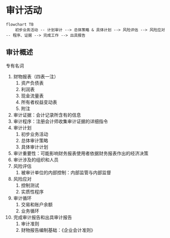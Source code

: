 # 审计活动

```mermaid
flowchart TB
    初步业务活动 -- 计划审计 --> 总体策略 & 具体计划 --> 风险评估 --> 风险应对 -- 程序、证据 --> 完成工作 --> 出具报告
```

## 审计概述

专有名词

1. 财物报表（四表一注）
   1. 资产负债表
   2. 利润表
   3. 现金流量表
   4. 所有者权益变动表
   5. 附注
2. 审计证据：会计记录所含有的信息
3. 审计程序：注册会计师收集审计证据的详细指令
4. 审计计划
   1. 初步业务活动
   2. 总体审计策略
   3. 具体审计计划
5. 审计重要性：可能影响财务报表使用者依据财务报表作出的经济决策
6. 审计涉及的组织和人员
7. 风险评估
   1. 被审计单位的内部控制：内部监管与内部监督
8. 风险应对
   1. 控制测试
   2. 实质性程序
9. 审计循环
   1. 交易和账户余额
   2. 业务循环
10. 完成审计报告和出具审计报告
    1. 审计准则
    2. 财物报告编制基础：《企业会计准则》
